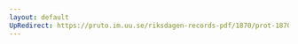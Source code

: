 ```yaml
---
layout: default
UpRedirect: https://pruto.im.uu.se/riksdagen-records-pdf/1870/prot-1870--ak--216.pdf
---
```

